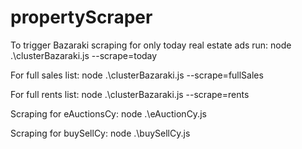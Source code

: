 # propertyScraper

To trigger Bazaraki scraping for only today real estate ads run:
node .\clusterBazaraki.js --scrape=today

For full sales list:
node .\clusterBazaraki.js --scrape=fullSales

For full rents list:
node .\clusterBazaraki.js --scrape=rents

Scraping for eAuctionsCy:
node .\eAuctionCy.js

Scraping for buySellCy:
node .\buySellCy.js
